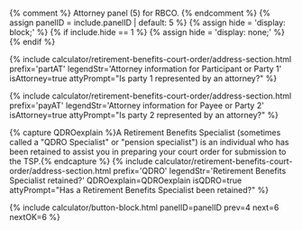 {% comment %}
Attorney panel (5) for RBCO.
{% endcomment %}
{% assign panelID = include.panelID | default: 5 %}
{% assign hide = 'display: block;' %}
{% if include.hide == 1 %} {% assign hide = 'display: none;' %} {% endif %}

<section id="panel-{{ panelID }}" class="calculator-panel" style="{{ hide }}"  markdown="1">

<a name="partATLawyer-anchor"></a>
{% include calculator/retirement-benefits-court-order/address-section.html prefix='partAT'
    legendStr='Attorney information for Participant or Party 1'
    isAttorney=true attyPrompt="Is party 1 represented by an attorney?" %}

<a name="payATLawyer-anchor"></a>
{% include calculator/retirement-benefits-court-order/address-section.html prefix='payAT'
    legendStr='Attorney information for Payee or Party 2'
    isAttorney=true attyPrompt="Is party 2 represented by an attorney?" %}

<a name="QDROLawyer-anchor"></a>
{% capture QDROexplain %}A Retirement Benefits Specialist (sometimes called a "QDRO Specialist" or "pension specialist") is an individual who has been retained to assist you in preparing your court order for submission to the TSP.{% endcapture %}
{% include calculator/retirement-benefits-court-order/address-section.html prefix='QDRO'
    legendStr='Retirement Benefits Specialist retained?'  QDROexplain=QDROexplain
    isQDRO=true attyPrompt="Has a Retirement Benefits Specialist been retained?" %}

{% include calculator/button-block.html panelID=panelID prev=4 next=6 nextOK=6 %}

</section>
